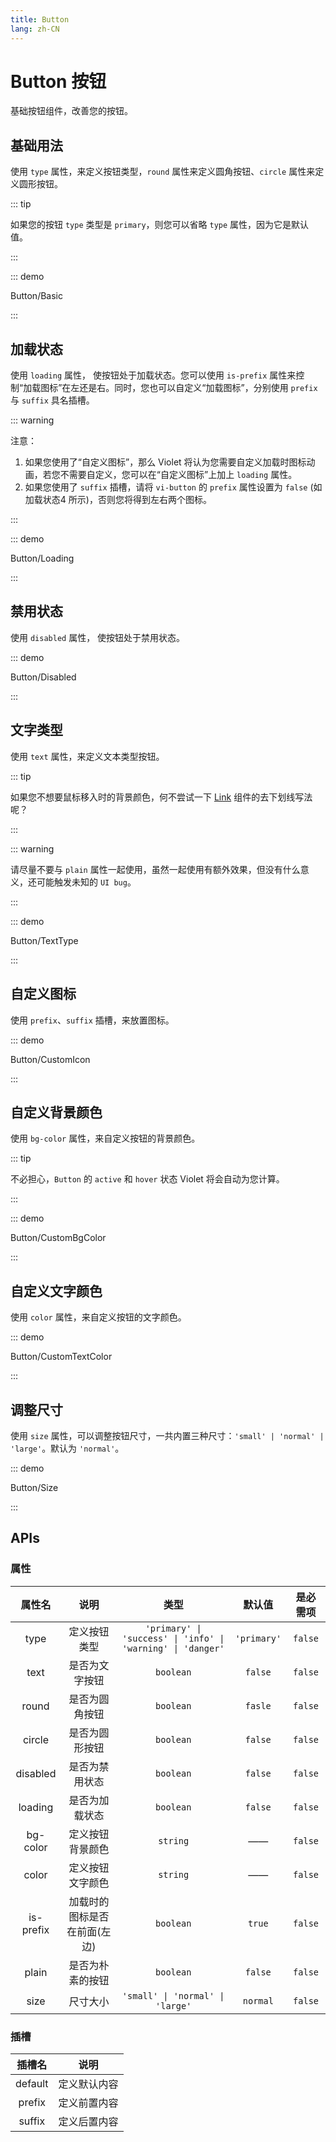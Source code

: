 ```yaml
---
title: Button
lang: zh-CN
---
```



# Button 按钮

基础按钮组件，改善您的按钮。

## 基础用法

使用 `type` 属性，来定义按钮类型，`round` 属性来定义圆角按钮、`circle` 属性来定义圆形按钮。

::: tip

如果您的按钮 `type` 类型是 `primary`，则您可以省略 `type` 属性，因为它是默认值。

:::

::: demo 

Button/Basic

:::

## 加载状态

使用 `loading` 属性， 使按钮处于加载状态。您可以使用 `is-prefix` 属性来控制“加载图标”在左还是右。同时，您也可以自定义“加载图标”，分别使用 `prefix` 与 `suffix` 具名插槽。

::: warning

注意：
1. 如果您使用了“自定义图标”，那么 Violet 将认为您需要自定义加载时图标动画，若您不需要自定义，您可以在“自定义图标”上加上 `loading` 属性。
2. 如果您使用了 `suffix` 插槽，请将 `vi-button` 的 `prefix` 属性设置为 `false` (如 加载状态4 所示)，否则您将得到左右两个图标。

:::

::: demo

Button/Loading

:::

## 禁用状态

使用 `disabled` 属性， 使按钮处于禁用状态。

::: demo

Button/Disabled

:::

## 文字类型

使用 `text` 属性，来定义文本类型按钮。

::: tip

如果您不想要鼠标移入时的背景颜色，何不尝试一下 [Link](./link.md#下划线) 组件的去下划线写法呢？

:::

::: warning

请尽量不要与 `plain` 属性一起使用，虽然一起使用有额外效果，但没有什么意义，还可能触发未知的 `UI bug`。

:::

::: demo

Button/TextType

:::

## 自定义图标

使用 `prefix`、`suffix` 插槽，来放置图标。

::: demo

Button/CustomIcon

:::

## 自定义背景颜色

使用 `bg-color` 属性，来自定义按钮的背景颜色。

::: tip

不必担心，`Button` 的 `active` 和 `hover` 状态 Violet 将会自动为您计算。

:::

::: demo

Button/CustomBgColor

:::

## 自定义文字颜色

使用 `color` 属性，来自定义按钮的文字颜色。

::: demo

Button/CustomTextColor

:::

## 调整尺寸

使用 `size` 属性，可以调整按钮尺寸，一共内置三种尺寸：`'small' | 'normal' | 'large'`。默认为 `'normal'`。

::: demo

Button/Size

:::

## APIs

### 属性

| 属性名 | 说明 | 类型 | 默认值 | 是必需项 |
| :---: | :---: | :---: | :---: | :---: |
| type | 定义按钮类型 | `'primary' \| 'success' \| 'info' \| 'warning' \| 'danger'` | `'primary'` | `false` |
| text | 是否为文字按钮 | `boolean` | `false` | `false` |
| round | 是否为圆角按钮 | `boolean` | `fasle` | `false` |
| circle | 是否为圆形按钮 | `boolean` | `false` | `false` |
| disabled | 是否为禁用状态 | `boolean` | `false` | `false` |
| loading | 是否为加载状态 | `boolean` | `false` | `false` |
| bg-color | 定义按钮背景颜色 | `string` | —— | `false` |
| color | 定义按钮文字颜色 | `string` | —— | `false` |
| is-prefix | 加载时的图标是否在前面(左边) | `boolean` | `true` | `false` |
| plain | 是否为朴素的按钮 | `boolean` | `false` | `false` |
| size | 尺寸大小 | `'small' \| 'normal' \| 'large'` | `normal` | `false` |

### 插槽

| 插槽名 | 说明 |
| :---: | :---: |
| default | 定义默认内容 |
| prefix | 定义前置内容 |
| suffix | 定义后置内容 |